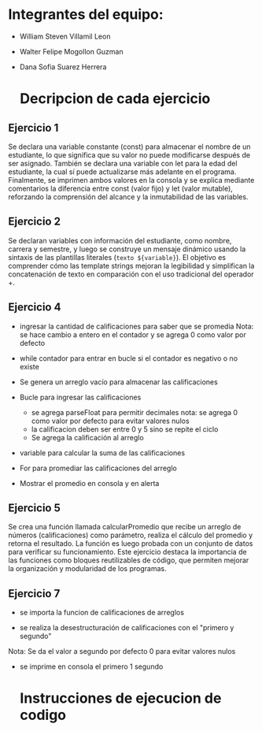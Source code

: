 # Integrantes del equipo:
- William Steven Villamil Leon
- Walter Felipe Mogollon Guzman
- Dana Sofia Suarez Herrera

  # Decripcion de cada ejercicio

## Ejercicio 1

Se declara una variable constante (const) para almacenar el nombre de un estudiante, lo que significa que su valor no puede modificarse después de ser asignado. También se declara una variable con let para la edad del estudiante, la cual sí puede actualizarse más adelante en el programa.
Finalmente, se imprimen ambos valores en la consola y se explica mediante comentarios la diferencia entre const (valor fijo) y let (valor mutable), reforzando la comprensión del alcance y la inmutabilidad de las variables.

## Ejercicio 2

Se declaran variables con información del estudiante, como nombre, carrera y semestre, y luego se construye un mensaje dinámico usando la sintaxis de las plantillas literales (`texto ${variable}`).
El objetivo es comprender cómo las template strings mejoran la legibilidad y simplifican la concatenación de texto en comparación con el uso tradicional del operador +.

## Ejercicio 4

- ingresar la cantidad de calificaciones para saber que se promedia
Nota: se hace cambio a entero en el contador y se agrega 0 como valor por defecto
- while contador para entrar en bucle si el contador es negativo o no existe

- Se genera un arreglo vacío para almacenar las calificaciones

- Bucle para ingresar las calificaciones

  - se agrega parseFloat para permitir decimales
  nota: se agrega 0 como valor por defecto para evitar valores nulos
  - la calificacion deben ser entre 0 y 5 sino se repite el ciclo
  - Se agrega la calificación al arreglo    

- variable para calcular la suma de las calificaciones

- For para promediar las calificaciones del arreglo

- Mostrar el promedio en consola y en alerta

## Ejercicio 5

Se crea una función llamada calcularPromedio que recibe un arreglo de números (calificaciones) como parámetro, realiza el cálculo del promedio y retorna el resultado.
La función es luego probada con un conjunto de datos para verificar su funcionamiento.
Este ejercicio destaca la importancia de las funciones como bloques reutilizables de código, que permiten mejorar la organización y modularidad de los programas.

## Ejercicio 7

- se importa la funcion de calificaciones de arreglos

- se realiza la desestructuración de calificaciones con el "primero y segundo"

Nota: Se da el valor a segundo por defecto 0 para evitar valores nulos

- se imprime en consola el primero 1 segundo

  # Instrucciones de ejecucion de codigo
